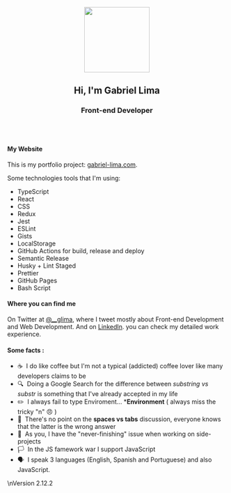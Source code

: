 <p align="center"><img src="https://user-images.githubusercontent.com/1394578/87028626-2b818e00-c1df-11ea-8823-d52ef9fac65b.png" width="150" height="150"></p>
<h2 align="center">Hi, I'm Gabriel Lima</h2>
<h3 align="center">Front-end Developer</h3><br><br>

#### My Website
This is my portfolio project: [gabriel-lima.com](https://www.gabriel-lima.com).

Some technologies tools that I'm using:
- TypeScript
- React
- CSS
- Redux
- Jest
- ESLint
- Gists
- LocalStorage
- GitHub Actions for build, release and deploy
- Semantic Release
- Husky + Lint Staged
- Prettier
- GitHub Pages
- Bash Script

#### Where you can find me
On Twitter at [@__glima](https://twitter.com/__glima), where I tweet mostly about Front-end Development and Web Development. And on [LinkedIn](https://www.linkedin.com/in/gabriel--lima/). you can check my detailed work experience.

#### Some facts :
- ☕ &nbsp;I do like coffee but I'm not a typical (addicted) coffee lover like many developers claims to be
- 🔍 &nbsp;Doing a Google Search for the difference between _substring vs substr_ is something that I've already accepted in my life
- :pencil2: &nbsp;I always fail to type Enviroment... ***Environment** ( always miss the tricky "n" :angry: )
- 🛑 &nbsp;There's no point on the **spaces vs tabs** discussion, everyone knows that the latter is the wrong answer
- 🎯 &nbsp;As you, I have the "never-finishing" issue when working on side-projects
- 🏳️ &nbsp;In the JS famework war I support JavaScript
- 🗣️ &nbsp;I speak 3 languages (English, Spanish and Portuguese) and also JavaScript.

\nVersion 2.12.2
